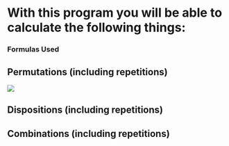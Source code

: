 <h1>With this program you will be able to calculate the following things:</h1>
<h3>Formulas Used</h3>
<h2>Permutations (including repetitions)</h2>
<img src="https://i.imgur.com/2q1G3Te.png">
<h2>Dispositions (including repetitions)</h2>
<h2>Combinations (including repetitions)</h2>
